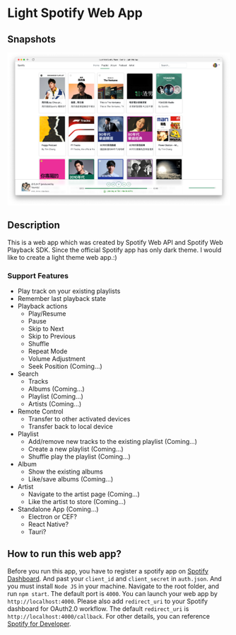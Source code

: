 # Light Spotify Web App

## Snapshots
![snapshot](./readme/Screen%20Shot%202022-07-13%20at%2012.04.50%20AM.png)

## Description
This is a web app which was created by Spotify Web API and Spotify Web Playback SDK. Since the official Spotify app has only dark theme. I would like to create a light theme web app.:)

### Support Features
* Play track on your existing playlists
* Remember last playback state
* Playback actions
  * Play/Resume
  * Pause
  * Skip to Next
  * Skip to Previous
  * Shuffle
  * Repeat Mode
  * Volume Adjustment
  * Seek Position (Coming...)
* Search
  * Tracks
  * Albums (Coming...)
  * Playlist (Coming...)
  * Artists (Coming...)
* Remote Control
  * Transfer to other activated devices
  * Transfer back to local device
* Playlist
  * Add/remove new tracks to the existing playlist (Coming...)
  * Create a new playlist (Coming...)
  * Shuffle play the playlist (Coming...)
* Album
  * Show the existing albums
  * Like/save albums (Coming...)
* Artist
  * Navigate to the artist page (Coming...)
  * Like the artist to store (Coming...)
* Standalone App (Coming...)
  * Electron or CEF?
  * React Native?
  * Tauri?

## How to run this web app?
Before you run this app, you have to register a spotify app on [Spotify Dashboard](https://developer.spotify.com/dashboard/login). And past your ```client_id``` and ```client_secret``` in ```auth.json```. And you must install ```Node JS``` in your machine. Navigate to the root folder, and run ```npm start```. The default port is ```4000```. You can launch your web app by ```http://localhost:4000```. Please also add ```redirect_uri``` to your Spotify dashboard for OAuth2.0 workflow. The default ```redirect_uri``` is ```http://localhost:4000/callback```. For other details, you can reference [Spotify for Developer](https://developer.spotify.com/documentation/web-api/reference/).
